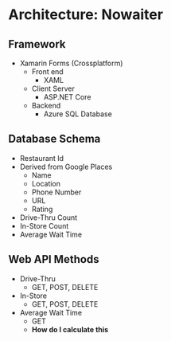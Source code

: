 # Architecture: **Nowaiter**

## Framework
- Xamarin Forms (Crossplatform)
    - Front end
        - XAML 
    - Client Server
        - ASP.NET Core 
    - Backend 
        - Azure SQL Database

## Database Schema 
- Restaurant Id
- Derived from Google Places  
    - Name
    - Location
    - Phone Number 
    - URL
    - Rating
- Drive-Thru Count
- In-Store Count
- Average Wait Time

## Web API Methods
- Drive-Thru 
    - GET, POST, DELETE
- In-Store
    - GET, POST, DELETE
- Average Wait Time 
    - GET
    - **How do I calculate this**

